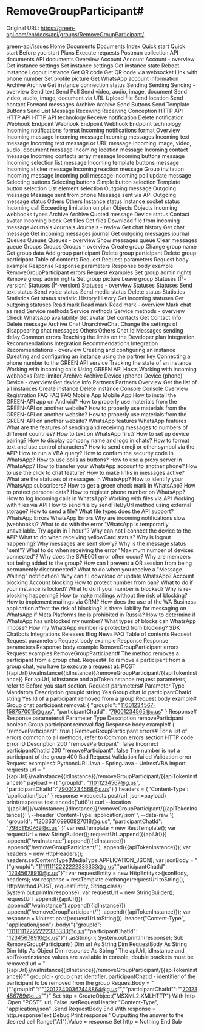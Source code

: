 # RemoveGroupParticipant#

Original URL: https://green-api.com/en/docs/api/groups/RemoveGroupParticipant/

green-api/issues Home Documents Documents Index Quick start Quick start Before you start Plans Execute requests Postman collection API documents API documents Overview Account Account Account - overview Get instance settings Set instance settings Get instance state Reboot instance Logout instance Get QR code Get QR code via websocket Link with phone number Set profile picture Get WhatsApp account information Archive Archive Get instance connection status Sending Sending Sending - overview Send text Send Poll Send video, audio, image, document Send video, audio, image, document via URL Upload file Send location Send contact Forward messages Archive Archive Send Buttons Send Template Buttons Send List Message Receiving Receiving Conception HTTP API HTTP API HTTP API technology Receive notification Delete notification Webhook Endpoint Webhook Endpoint Webhook Endpoint technology Incoming notifications format Incoming notifications format Overview Incoming message Incoming message Incoming messages Incoming text message Incoming text message or URL message Incoming image, video, audio, document message Incoming location message Incoming contact message Incoming contacts array message Incoming buttons message Incoming selection list message Incoming template buttons message Incoming sticker message Incoming reaction message Group invitation incoming message Incoming poll message Incoming poll update message Selecting buttons Selecting buttons Simple button selection Template button selection List element selection Outgoing message Outgoing message Message sent from phone Message sent via API Outgoing message status Others Others Instance status Instance socket status Incoming call Exceeding limitation on plan Objects Objects Incoming webhooks types Archive Archive Quoted message Device status Contact avatar Incoming block Get files Get files Download file from incoming message Journals Journals Journals - review Get chat history Get chat message Get incoming messages journal Get outgoing messages journal Queues Queues Queues - overview Show messages queue Clear messages queue Groups Groups Groups - overview Create group Change group name Get group data Add group participant Delete group participant Delete group participant Table of contents Request Request parameters Request body example Response Response parameters Response body example RemoveGroupParticipant errors Request examples Set group admin rights Remove group admin rights Set group picture Leave group Statuses (Î²-version) Statuses (Î²-version) Statuses - overview Statuses Statuses Send text status Send voice status Send media status Delete status Statistics Statistics Get status statistic History History Get incoming statuses Get outgoing statuses Read mark Read mark Read mark - overview Mark chat as read Service methods Service methods Service methods - overview Check WhatsApp availability Get avatar Get contacts Get Contact Info Delete message Archive Chat UnarchiveChat Change the settings of disappearing chat messages Others Others Chat Id Messages sending delay Common errors Reaching the limits on the Developer plan Integration Recommendations Integration Recommendations Integration Recommendations - overview Creating and configuring an instance Ð¡reating and configuring an instance using the partner key Connecting a phone number to the GREEN API service Tracking the state of an instance Working with incoming calls Using GREEN API Hosts Working with incoming webhooks Rate limiter Archive Archive Device (phone) Device (phone) Device - overview Get device info Partners Partners Overview Get the list of all instances Create instance Delete instance Console Console Overview Registration FAQ FAQ FAQ Mobile App Mobile App How to install the GREEN-API app on Android? How to properly use materials from the GREEN-API on another website? How to properly use materials from the GREEN-API on another website? How to properly use materials from the GREEN-API on another website? WhatsApp features WhatsApp features What are the features of sending and receiving messages to numbers of different countries? How to text on WhatsApp first? How to set up device pairing? How to display company name and logo in chats? How to format text and use control characters? How to send emoji or other symbol via the API? How to run a VBA query? How to confirm the security code in WhatsApp? How to use polls as buttons? How to use a proxy server in WhatsApp? How to transfer your WhatsApp account to another phone? How to use the click to chat feature? How to make links in messages active? What are the statuses of messages in WhatsApp? How to identify your WhatsApp subscribers? How to get a green check mark in WhatsApp? How to protect personal data? How to register phone number on WhatsApp? How to log incoming calls in WhatsApp? Working with files via API Working with files via API How to send file by sendFileByUrl method using external storage? How to send a file? What file types does the API support? WhatsApp Errors WhatsApp Errors Why are incoming notifications slow (webhooks)? What to do with the error "WhatsApp is temporarily unavailable. Try again in 1 hour."? Why can not I connect the device to the API? What to do when receiving yellowCard status? Why is logout happening? Why messages are sent slowly? Why is the message status "sent"? What to do when receiving the error "Maximum number of devices connected"? Why does the SWE001 error often occur? Why are members not being added to the group? How can I prevent a QR session from being permanently disconnected? What to do when you receive a "Message Waiting" notification? Why can`t I download or update WhatsApp? Account blocking Account blocking How to protect number from ban? What to do if your instance is locked? What to do if your number is blocked? Why is re-blocking happening? How to make mailings without the risk of blocking? How to implement mailings via CRM? How does the use of the WA Business application affect the risk of blocking? Is there liability for messaging on WhatsApp if Meta Platforms Inc is prohibited in Russia? How to determine if WhatsApp has unblocked my number? What types of blocks can WhatsApp impose? How my WhatsApp number is protected from blocking? SDK Chatbots Integrations Releases Blog News FAQ Table of contents Request Request parameters Request body example Response Response parameters Response body example RemoveGroupParticipant errors Request examples RemoveGroupParticipant# The method removes a participant from a group chat. Request# To remove a participant from a group chat, you have to execute a request at: POST {{apiUrl}}/waInstance{{idInstance}}/removeGroupParticipant/{{apiTokenInstance}} For apiUrl, idInstance and apiTokenInstance request parameters, refer to Before you start section. Request parameters# Parameter Type Mandatory Description groupId string Yes Group chat Id participantChatId string Yes Id of a participant removed from a group Request body example# Group chat participant removal: { "groupId": "11001234567-1587570015@g.us", "participantChatId": "79001234565@c.us" } Response# Response parameters# Parameter Type Description removeParticipant boolean Group participant removal flag Response body example# { "removeParticipant": true } RemoveGroupParticipant errors# For a list of errors common to all methods, refer to Common errors section HTTP code Error iD Description 200 "removeParticipant": false Incorrect participantChatId 200 "removeParticipant": false The number is not a participant of the group 400 Bad Request Validation failed Validation error Request examples# PythoncURLJava - SpringJava - UnirestVBA import requests url = "{{apiUrl}}/waInstance{{idInstance}}/removeGroupParticipant/{{apiTokenInstance}}" payload = {( "groupId": "11011234567@g.us", "participantChatId":"79001234568@c.us") } headers = { 'Content-Type': 'application/json' } response = requests.post(url, json=payload) print(response.text.encode('utf8')) curl --location '{{apiUrl}}/waInstance{{idInstance}}/removeGroupParticipant/{{apiTokenInstance}}' \ --header 'Content-Type: application/json' \ --data-raw '{ "groupId": "120363169960827018@g.us", "participantChatId": "79851150769@c.us" }' var restTemplate = new RestTemplate(); var requestUrl = new StringBuilder(); requestUrl .append({{apiUrl}}) .append("/waInstance").append({{idInstance}}) .append("/removeGroupParticipant/") .append({{apiTokenInstance}}); var headers = new HttpHeaders(); headers.setContentType(MediaType.APPLICATION_JSON); var jsonBody = "{\"groupId\": \"111111112222222333333@g.us\",\"participantChatId\": \"12345678910@c.us\"}"; var requestEntity = new HttpEntity<>(jsonBody, headers); var response = restTemplate.exchange(requestUrl.toString(), HttpMethod.POST, requestEntity, String.class); System.out.println(response); var requestUrl = new StringBuilder(); requestUrl .append({{apiUrl}}) .append("/waInstance").append({{idInstance}}) .append("/removeGroupParticipant/") .append({{apiTokenInstance}}); var response = Unirest.post(requestUrl.toString()) .header("Content-Type", "application/json") .body("{\"groupId\": \"111111112222222333333@g.us\",\"participantChatId\": \"12345678910@c.us\"}") .asString(); System.out.println(response); Sub RemoveGroupParticipant() Dim url As String Dim RequestBody As String Dim http As Object Dim response As String ' The apiUrl, idInstance and apiTokenInstance values are available in console, double brackets must be removed url = "{{apiUrl}}/waInstance{{idInstance}}/removeGroupParticipant/{{apiTokenInstance}}" ' groupId - group chat identifier, participantChatId - identifier of the participant to be removed from the group RequestBody = "{""groupId"":""120123400367448864@g.us"",""participantChatId"":""70123456789@c.us""}" Set http = CreateObject("MSXML2.XMLHTTP") With http .Open "POST", url, False .setRequestHeader "Content-Type", "application/json" .Send RequestBody End With response = http.responseText Debug.Print response ' Outputting the answer to the desired cell Range("A1").Value = response Set http = Nothing End Sub
